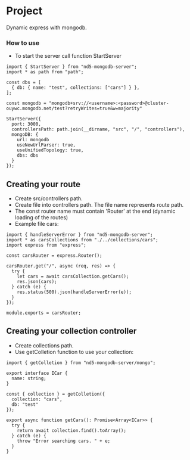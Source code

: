 # Project

Dynamic express with mongodb.

### How to use

- To start the server call function StartServer

```
import { StartServer } from "nd5-mongodb-server";
import * as path from "path";

const dbs = [
  { db: { name: "test", collections: ["cars"] } },
];

const mongodb = "mongodb+srv://<username>:<password>@cluster-ouywc.mongodb.net/test?retryWrites=true&w=majority"

StartServer({
  port: 3000,
  controllersPath: path.join(__dirname, "src", "/", "controllers"),
  mongoDB: {
    url: mongodb
    useNewUrlParser: true,
    useUnifiedTopology: true,
    dbs: dbs
  }
});
```

## Creating your route

- Create src/controllers path.
- Create file into controllers path. The file name represents route path.
- The const router name must contain 'Router' at the end (dynamic loading of the routes)
- Example file cars:

```
import { handleServerError } from "nd5-mongodb-server";
import * as carsCollections from "./../collections/cars";
import express from "express";

const carsRouter = express.Router();

carsRouter.get("/", async (req, res) => {
  try {
    let cars = await carsCollection.getCars();
    res.json(cars);
  } catch (e) {
    res.status(500).json(handleServerError(e));
  }
});

module.exports = carsRouter;
```

## Creating your collection controller

- Create collections path.
- Use getColletion function to use your collection:

```
import { getColletion } from "nd5-mongodb-server/mongo";

export interface ICar {
  name: string;
}

const { collection } = getColletion({
  collection: "cars",
  db: "test"
});

export async function getCars(): Promise<Array<ICar>> {
  try {
    return await collection.find().toArray();
  } catch (e) {
    throw "Error searching cars. " + e;
  }
}
```
